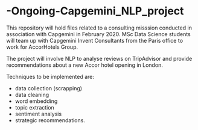 # -Ongoing-Capgemini_NLP_project

This repository will hold files related to a consulting misssion conducted in association with Capgemini in February 2020. MSc Data Science students will team up with Capgemini Invent Consultants from the Paris office to work for AccorHotels Group.

The project will involve NLP to analyse reviews on TripAdvisor and provide recommendations about a new Accor hotel opening in London.

Techniques to be implemented are:
* data collection (scrapping)
* data cleaning
* word embedding
* topic extraction
* sentiment analysis
* strategic recommendations.

